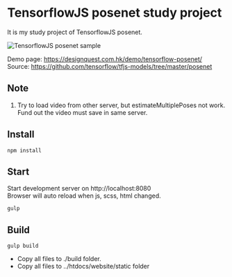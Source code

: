# TensorflowJS posenet study project
It is my study project of TensorflowJS posenet.<br>

![TensorflowJS posenet sample](https://designquest.com.hk/demo/tensorflow-posenet/readme/sample1.png)


Demo page: https://designquest.com.hk/demo/tensorflow-posenet/<br>
Source: https://github.com/tensorflow/tfjs-models/tree/master/posenet

## Note
1. Try to load video from other server, but estimateMultiplePoses not work. Fund out the video must save in same server.

## Install
    npm install
    
## Start
Start development server on http://localhost:8080<br>
Browser will auto reload when js, scss, html changed.

    gulp

## Build

    gulp build

- Copy all files to ./build folder.
- Copy all files to ../htdocs/website/static folder

